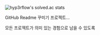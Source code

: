![hyp3rflow's solved.ac stats](https://github-readme-solvedac.hyp3rflow.vercel.app/api/?handle=c235335)

GitHub Readme 꾸미기 프로젝트...

모든 프로젝트가 의미 있는 경험으로 남을 수 있도록

